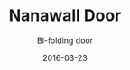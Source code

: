 ---
title: Nanawall Door
subtitle: Bi-folding door
layout: default
modal-id: 3
date: 2016-03-23
img: nanawall-before.jpg
thumbnail: nanawall-after.jpg
alt: image-alt
project-date: Mar 2016
client: Shoreline Family
category: Window Install
description: European bi-folding door installation.

---